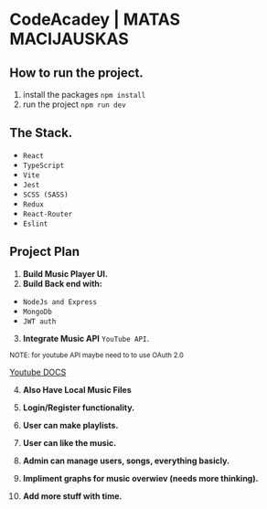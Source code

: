 # CodeAcadey | MATAS MACIJAUSKAS

## How to run the project.

1. install the packages
   `npm install`
2. run the project
   `npm run dev`

## The Stack.

- `React`
- `TypeScript`
- `Vite`
- `Jest`
- `SCSS (SASS)`
- `Redux`
- `React-Router`
- `Eslint`

## Project Plan

1. **Build Music Player UI.**
2. **Build Back end with:**

- `NodeJs and Express`
- `MongoDb`
- `JWT auth`

3. **Integrate Music API** `YouTube API`.

<sub>NOTE: for youtube API maybe need to to use OAuth 2.0</sub>

[Youtube DOCS](https://developers.google.com/youtube/v3/quickstart/js)

4. **Also Have Local Music Files**

5. **Login/Register functionality.**
6. **User can make playlists.**
7. **User can like the music.**
8. **Admin can manage users, songs, everything basicly.**
9. **Impliment graphs for music overwiev (needs more thinking).**
10. **Add more stuff with time.**
